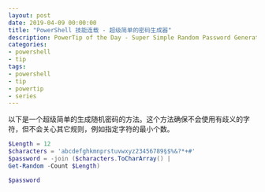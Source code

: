```yaml
---
layout: post
date: 2019-04-09 00:00:00
title: "PowerShell 技能连载 - 超级简单的密码生成器"
description: PowerTip of the Day - Super Simple Random Password Generator
categories:
- powershell
- tip
tags:
- powershell
- tip
- powertip
- series
---
```

以下是一个超级简单的生成随机密码的方法。这个方法确保不会使用有歧义的字符，但不会关心其它规则，例如指定字符的最小个数。

```powershell
$Length = 12
$characters = 'abcdefghkmnprstuvwxyz23456789§$%&?*+#'
$password = -join ($characters.ToCharArray() |
Get-Random -Count $Length)

$password
```

<!--本文国际来源：[Super Simple Random Password Generator](https://community.idera.com/database-tools/powershell/powertips/b/tips/posts/super-simple-random-password-generator)-->


